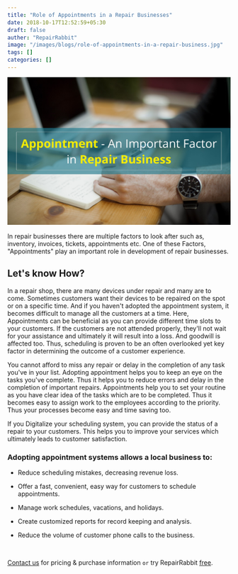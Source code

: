 ```yaml
---
title: "Role of Appointments in a Repair Businesses"
date: 2018-10-17T12:52:59+05:30
draft: false
auther: "RepairRabbit"
image: "/images/blogs/role-of-appointments-in-a-repair-business.jpg"
tags: []
categories: []
---
```


<img src="/images/blogs/role-of-appointments-in-a-repair-business.jpg" alt="Role of Appointments in a Repair Businesses - RepairRabbit" />

In repair businesses there are multiple factors to look after such as, inventory, invoices, tickets, appointments etc. One of these Factors, "Appointments" play an important role in development of repair businesses. 

## Let's know How?

In a repair shop, there are many devices under repair and many are to come. Sometimes customers want their devices to be repaired on the spot or on a specific time. And if you haven't adopted the appointment system, it becomes difficult to manage all the customers at a time. 
Here, Appointments can be beneficial as you can provide different time slots to your customers. If the customers are not attended properly, they'll not wait for your assistance and ultimately it will result into a loss. And goodwill is affected too. Thus, scheduling is proven to be an often overlooked yet key factor in determining the outcome of a customer experience.

You cannot afford to miss any repair or delay in the completion of any task you've in your list. Adopting appointment helps you to keep an eye on the tasks you've complete. Thus it helps you to reduce errors and delay in the completion of important repairs. Appointments help you to set your routine as you have clear idea of the tasks which are to be completed. Thus it becomes easy to assign work to the employees according to the priority. Thus your processes become easy and time saving too.

If you Digitalize your scheduling system, you can provide the status of a repair to your customers. This helps you to improve your services which ultimately leads to customer satisfaction.


### Adopting appointment systems allows a local business to:


- Reduce scheduling mistakes, decreasing revenue loss.

- Offer a fast, convenient, easy way for customers to schedule appointments.

- Manage work schedules, vacations, and holidays.

- Create customized reports for record keeping and analysis.

- Reduce the volume of customer phone calls to the business.

<br>


<a href="mailto:contact@repairrabbit.co?subject=Query of RepairRabbit" target="_blank">Contact us</a> for pricing & purchase information `or` try RepairRabbit <a href="https://demo.repairrabbit.co/admin" rel="noopener" target="_blank" title="RepairRabbit Demo">free</a>.

<br>